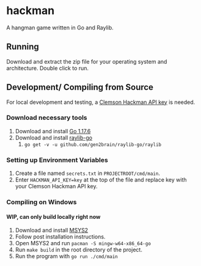 # hackman
A hangman game written in Go and Raylib.

## Running
Download and extract the zip file for your operating system and architecture.
Double click to run.

## Development/ Compiling from Source
For local development and testing, a [Clemson Hackman API key](https://github.com/Jay-Madden/hackmanapi) is needed.
### Download necessary tools
1. Download and install [Go 1.17.6](https://go.dev/)
2. Download and install [raylib-go](https://github.com/gen2brain/raylib-go)
    1. ```go get -v -u github.com/gen2brain/raylib-go/raylib```
### Setting up Environment Variables
1. Create a file named ```secrets.txt``` in ```PROJECTROOT/cmd/main```.
2. Enter ```HACKMAN_API_KEY=key``` at the top of the file and replace key with your Clemson Hackman API key.
### Compiling on Windows
#### WIP, can only build locally right now
1. Download and install [MSYS2](https://www.msys2.org/)
2. Follow post installation instructions.
3. Open MSYS2 and run ```pacman -S mingw-w64-x86_64-go```
4. Run ```make build``` in the root directory of the project.
5. Run the program with ```go run ./cmd/main```